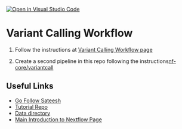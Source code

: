 [![Open in Visual Studio Code](https://classroom.github.com/assets/open-in-vscode-718a45dd9cf7e7f842a935f5ebbe5719a5e09af4491e668f4dbf3b35d5cca122.svg)](https://classroom.github.com/online_ide?assignment_repo_id=11519687&assignment_repo_type=AssignmentRepo)
# Variant Calling Workflow

1. Follow the instructions at [Variant Calling Workflow page](https://sateeshperi.github.io/nextflow_varcal/nextflow/nextflow_variant_calling)

2. Create a second pipeline in this repo following the instructions[nf-core/variantcall](https://sateeshperi.github.io/nextflow_varcal/nextflow/nextflow_nfcore_variantcall)

## Useful Links

- [Go Follow Sateesh](https://github.com/sateeshperi)
- [Tutorial Repo](https://github.com/sateeshperi/nextflow_varcal)
- [Data directory](https://github.com/sateeshperi/nextflow_varcal/tree/master/data)
- [Main Introduction to Nextflow Page](https://sateeshperi.github.io/nextflow_varcal/nextflow/)
